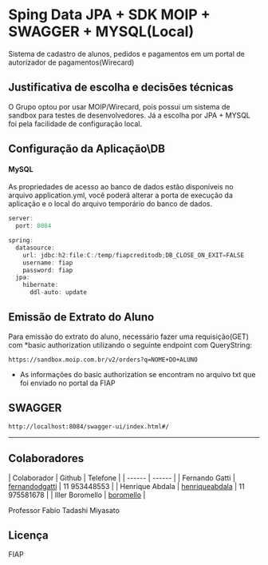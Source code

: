 # Sping Data JPA + SDK MOIP + SWAGGER + MYSQL(Local)
Sistema de cadastro de alunos, pedidos e pagamentos em um portal de autorizador de pagamentos(Wirecard)

## Justificativa de escolha e decisões técnicas
O Grupo optou por usar MOIP/Wirecard, pois possui um sistema de sandbox para testes de desenvolvedores.
Já a escolha por JPA + MYSQL foi pela facilidade de configuração local.

## Configuração da Aplicação\DB 
#### MySQL
As propriedades de acesso ao banco de dados estão disponíveis no arquivo application.yml, 
você poderá alterar a porta de execução da aplicação e o local do arquivo temporário do banco de dados.

````Java
server:
  port: 8084

spring:
  datasource:
    url: jdbc:h2:file:C:/temp/fiapcreditodb;DB_CLOSE_ON_EXIT=FALSE
    username: fiap
    password: fiap
  jpa:
    hibernate:
      ddl-auto: update
````
      
## Emissão de Extrato do Aluno 
Para emissão do extrato do aluno, necessário fazer uma requisição(GET) com *basic authorization utilizando o seguinte endpoint com QueryString:
````
https://sandbox.moip.com.br/v2/orders?q=NOME+DO+ALUNO
````
* As informações do basic authorization se encontram no arquivo txt que foi enviado no portal da FIAP

## SWAGGER
````
http://localhost:8084/swagger-ui/index.html#/
````

---------------------------------------

## Colaboradores
| Colaborador | Github | Telefone |
| ------ | ------ |
| Fernando Gatti | [fernandodgatti][Gatti] | 11 953448553 |
| Henrique Abdala | [henriqueabdala][Abdala] | 11 975581678 |
| Iller Boromello | [boromello][Boromello] |

Professor Fabio Tadashi Miyasato

Licença
----
FIAP



[//]: # (These are reference links used in the body of this note and get stripped out when the markdown processor does its job. There is no need to format nicely because it shouldn't be seen. Thanks SO - http://stackoverflow.com/questions/4823468/store-comments-in-markdown-syntax)


   [dill]: <https://github.com/joemccann/dillinger>
   [git-repo-url]: <https://github.com/joemccann/dillinger.git>
   [john gruber]: <http://daringfireball.net>
   [df1]: <http://daringfireball.net/projects/markdown/>
   [markdown-it]: <https://github.com/markdown-it/markdown-it>
   [Ace Editor]: <http://ace.ajax.org>
   [node.js]: <http://nodejs.org>
   [Twitter Bootstrap]: <http://twitter.github.com/bootstrap/>
   [jQuery]: <http://jquery.com>
   [@tjholowaychuk]: <http://twitter.com/tjholowaychuk>
   [express]: <http://expressjs.com>
   [AngularJS]: <http://angularjs.org>
   [Gulp]: <http://gulpjs.com>
   [Gatti]: <https://github.com/fernandodgatti>
   [Abdala]: <https://github.com/henriqueabdala>
   [Boromello]: <https://github.com/Boromello>
   [PlDb]: <https://github.com/joemccann/dillinger/tree/master/plugins/dropbox/README.md>
   [PlGh]: <https://github.com/joemccann/dillinger/tree/master/plugins/github/README.md>
   [PlGd]: <https://github.com/joemccann/dillinger/tree/master/plugins/googledrive/README.md>
   [PlOd]: <https://github.com/joemccann/dillinger/tree/master/plugins/onedrive/README.md>
   [PlMe]: <https://github.com/joemccann/dillinger/tree/master/plugins/medium/README.md>
   [PlGa]: <https://github.com/RahulHP/dillinger/blob/master/plugins/googleanalytics/README.md>
